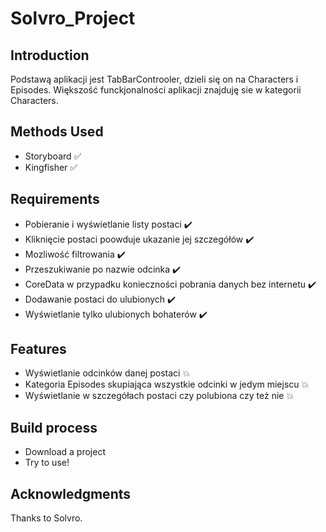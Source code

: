 # Solvro_Project

## Introduction
Podstawą aplikacji jest TabBarControoler, dzieli się on na Characters i Episodes. Większość funckjonalności aplikacji znajduję sie w kategorii Characters.

## Methods Used
  * Storyboard :white_check_mark:
  * Kingfisher :white_check_mark:
  
## Requirements
  * Pobieranie i wyświetlanie listy postaci :heavy_check_mark:
  * Kliknięcie postaci poowduje ukazanie jej szczegółów :heavy_check_mark:
  * Mozliwość filtrowania :heavy_check_mark:
  * Przeszukiwanie po nazwie odcinka :heavy_check_mark:
  * CoreData w przypadku konieczności pobrania danych bez internetu :heavy_check_mark:
  * Dodawanie postaci do ulubionych :heavy_check_mark:
  * Wyświetlanie tylko ulubionych bohaterów :heavy_check_mark:
  
## Features
  * Wyświetlanie odcinków danej postaci :boom:
  * Kategoria Episodes skupiająca wszystkie odcinki w jedym miejscu :boom:
  * Wyświetlanie w szczegółach postaci czy polubiona czy też nie :boom:

## Build process
* Download a project
* Try to use!

## Acknowledgments
Thanks to Solvro. 

